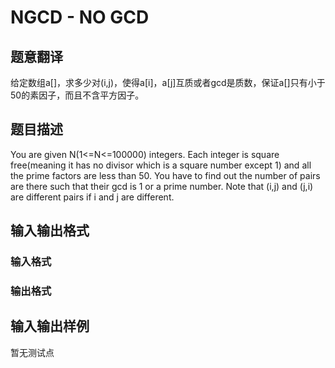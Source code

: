 # NGCD - NO GCD

## 题意翻译

给定数组a[]，求多少对(i,j)，使得a[i]，a[j]互质或者gcd是质数，保证a[]只有小于50的素因子，而且不含平方因子。

## 题目描述

You are given N(1<=N<=100000) integers. Each integer is square free(meaning it has no divisor which is a square number except 1) and all the prime factors are less than 50. You have to find out the number of pairs are there such that their gcd is 1 or a prime number. Note that (i,j) and (j,i) are different pairs if i and j are different.

## 输入输出格式

### 输入格式

### 输出格式

## 输入输出样例

暂无测试点

